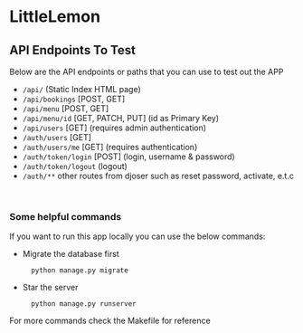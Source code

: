 # **LittleLemon**
## **API Endpoints To Test**

Below are the API endpoints or paths that you can use to test out the APP
* `/api/` (Static Index HTML page)
* `/api/bookings` [POST, GET]
* `/api/menu`  [POST, GET]
* `/api/menu/id` [GET, PATCH, PUT] (id as Primary Key)
* `/api/users` [GET] (requires admin authentication)
* `/auth/users` [GET]
* `/auth/users/me` [GET] (requires authentication)
* `/auth/token/login` [POST] (login, username & password)
* `/auth/token/logout` (logout)
* `/auth/**` other routes from djoser such as reset password, activate, e.t.c

<br>

### **Some helpful commands**

If you want to run this app locally you can use the below commands:
<br>

* Migrate the database first

        python manage.py migrate
* Star the server

        python manage.py runserver

For more commands check the Makefile for reference